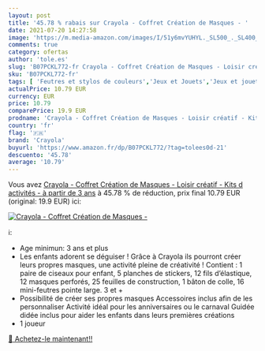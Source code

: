 ```yaml
---
layout: post
title: '45.78 % rabais sur Crayola - Coffret Création de Masques - '
date: 2021-07-20 14:27:58
image: 'https://m.media-amazon.com/images/I/51y6mvYUHYL._SL500_._SL400_.jpg'
comments: true
category: ofertas
author: 'tole.es'
slug: 'B07PCKL772-fr Crayola - Coffret Création de Masques - Loisir créatif -...'
sku: 'B07PCKL772-fr'
tags: [ 'Feutres et stylos de couleurs','Jeux et Jouets','Jeux et jouets','Loisirs créatifs','Matériaux de dessin et de peinture','crayola', ]
actualPrice: 10.79 EUR
currency: EUR
price: 10.79
comparePrice: 19.9 EUR
prodname: 'Crayola - Coffret Création de Masques - Loisir créatif - Kits d activités - à partir de 3 ans'
country: 'fr'
flag: '🇫🇷'
brand: 'Crayola'
buyurl: 'https://www.amazon.fr/dp/B07PCKL772/?tag=tolees0d-21'
descuento: '45.78'
average: '10.79'
---
```


Vous avez [Crayola - Coffret Création de Masques - Loisir créatif - Kits d activités - à partir de 3 ans](https://www.amazon.fr/dp/B07PCKL772/?tag=tolees0d-21)  à  45.78 % de réduction, prix final  10.79 EUR (original: 19.9 EUR) ici:

[![Crayola - Coffret Création de Masques - ](https://m.media-amazon.com/images/I/51y6mvYUHYL._SL500_._SL400_.jpg)](https://www.amazon.fr/dp/B07PCKL772/?tag=tolees0d-21)

ℹ️:

- Age minimun: 3 ans et plus
- Les enfants adorent se déguiser ! Grâce à Crayola ils pourront créer leurs propres masques, une activité pleine de créativité ! Contient : 1 paire de ciseaux pour enfant, 5 planches de stickers, 12 fils d’élastique, 12 masques perforés, 25 feuilles de construction, 1 bâton de colle, 16 mini-feutres pointe large. 3 et +
- Possibilité de créer ses propres masques Accessoires inclus afin de les personnaliser Activité idéal pour les anniversaires ou le carnaval Guidée didée inclus pour aider les enfants dans leurs premières créations
- 1 joueur

[🛒 Achetez-le maintenant!!](https://www.amazon.fr/dp/B07PCKL772/?tag=tolees0d-21)

